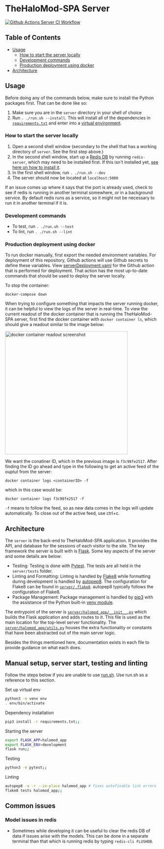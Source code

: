 # TheHaloMod-SPA Server

[![Github Actions Server CI Workflow](https://img.shields.io/github/workflow/status/halomod/TheHaloMod-SPA/Server%20CI?label=Server%20CI)](https://github.com/halomod/TheHaloMod-SPA/actions/workflows/server.yaml)

## Table of Contents

  - [Usage](#usage)
    - [How to start the server locally](#how-to-start-the-server-locally)
    - [Development commands](#development-commands)
    - [Production deployment using docker](#production-deployment-using-docker)
  - [Architecture](#architecture)

## Usage

Before doing any of the commands below, make sure to install the Python packages first. That can be done like so:

1. Make sure you are in the `server` directory in your shell of choice
1. Run `. ./run.sh --install`. This will install all of the dependencies in [`requirements.txt`](requirements.txt) and enter into a [virtual environment](https://docs.python.org/3/tutorial/venv.html).

### How to start the server locally

1. Open a second shell window (secondary to the shell that has a working directory of `server`. See the first step above.)
1. In the second shell window, start up a [Redis DB](https://redis.io/) by running `redis-server`, which may need to be installed first. If this isn't installed yet, [see here on how to install it](https://redis.io/topics/quickstart).
1. In the first shell window, run `. ./run.sh --dev`
1. The server should now be located at `localhost:5000`

If an issue comes up where it says that the port is already used, check to see if redis is running in another terminal somewhere, or in a background service. By default redis runs as a service, so it might not be necessary to run it in another terminal if it is.

### Development commands

- To test, run `. ./run.sh --test`
- To lint, run `. ./run.sh --lint`

### Production deployment using docker

To run docker manually, first export the needed environment variables. For deployment of this repository, Github actions will use Github secrets to define these variables. View [serverDeployment.yaml](../.github/workflows/serverDeployment.yaml) for the Github action that is performed for deployment. That action has the most up-to-date commands that should be used to deploy the server locally. 

To stop the container:

`docker-compose down`

When trying to configure something that impacts the server running docker, it can be helpful to view the logs of the server in real-time. To view the current readout of the docker container that is running the TheHaloMod-SPA server, first find the docker container with `docker container ls`, which should give a readout similar to the image below:

<image src="https://i.imgur.com/abtYIo7.png" width="400" alt="docker container readout screenshot">

We want the conatiner ID, which in the previous image is `f3c98fe2517`. After finding the ID go ahead and type in the following to get an active feed of the ouptut from the server:

```
docker container logs <containerID> -f
```

which in this case would be:

```
docker container logs f3c98fe2517 -f
```

`-f` means to follow the feed, so as new data comes in the logs will update automatically. To close out of the active feed, use ctrl+c. 

## Architecture

The `server` is the back-end to TheHaloMod-SPA application. It provides the API, and database for the sessions of each visitor to the site. The key framework the server is built with is [Flask](https://flask.palletsprojects.com/en/1.1.x/). Some key aspects of the server and some details are below:

- Testing: Testing is done with [Pytest](https://docs.pytest.org/en/stable/). The tests are all held in the `server/tests` folder.
- Linting and Formatting: Linting is handled by [Flake8](https://flake8.pycqa.org/en/latest/) while formatting during development is handled by [autopep8](https://pypi.org/project/autopep8/). The configuration for Flake8 can be found in [`server/.flake8`](.flake8). autopep8 typically follows the configuration of Flake8.
- Package Management: Package management is handled by [pip3](https://pip.pypa.io/en/stable/) with the assistance of the Python built-in [venv module](https://docs.python.org/3/tutorial/venv.html).

The entrypoint of the server is [`server/halomod_app/__init__.py`](halomod_app/__init__.py) which builds the Flask application and adds routes to it. This file is used as the main location for the top-level server functionality. The [`server/halomod_app/utils.py`](halomod_app/utils.py) houses the extra functionality or constants that have been abstracted out of the main server logic. 

Besides the things mentioned here, documentation exists in each file to provide guidance on what each does. 


## Manual setup, server start, testing and linting
Follow the steps below if you are unable to use [run.sh](./run.sh). Use run.sh as a reference to this section.

Set up virtual env
```sh
python3 -m venv env
. env/bin/activate
```
Dependency installation
```sh
pip3 install -r requirements.txt;;
```
Starting the server
```sh
export FLASK_APP=halomod_app
export FLASK_ENV=development
flask run;;
```
Testing
```sh
python3 -m pytest;;
```
Linting
```sh
autopep8 -a -r --in-place halomod_app # fixes autofixable lint errors
flake8 tests halomod_app;;
```

## Common issues
### Model issues in redis

- Sometimes while developing it can be useful to clear the redis DB of data if issues arise with the models. This can be done in a separate terminal than that which is running redis by typing `redis-cli FLUSHDB`.
